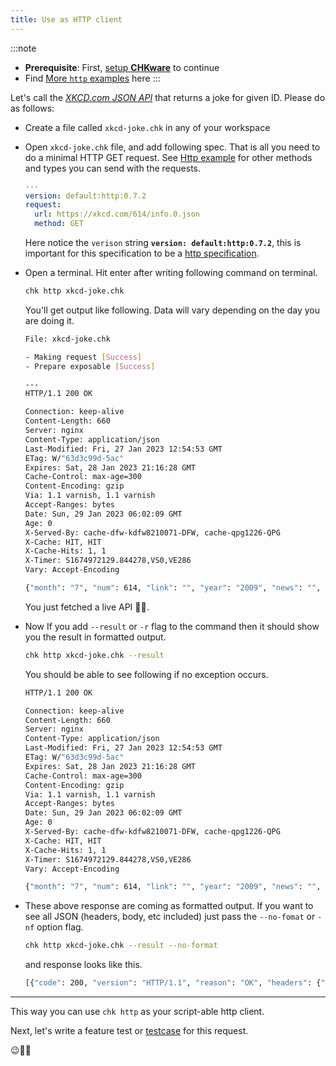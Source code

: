 ```yaml
---
title: Use as HTTP client
---
```


:::note

- **Prerequisite**: First, [setup **CHKware**](/setup) to continue
- Find [More `http` examples](/examples/http-examples) here
  :::

Let's call the [_XKCD.com JSON API_](https://xkcd.com/json.html) that returns a joke for given ID. Please do as follows:

- Create a file called `xkcd-joke.chk` in any of your workspace
- Open `xkcd-joke.chk` file, and add following spec. That is all you need to do a minimal HTTP GET request. See [Http example](/examples/http-examples) for other methods and types you can send with the requests.

  ```yaml
  ---
  version: default:http:0.7.2
  request:
    url: https://xkcd.com/614/info.0.json
    method: GET
  ```

  Here notice the `verison` string **`version: default:http:0.7.2`**, this is important for this specification to be a [http specification](/references/http-reference).

- Open a terminal. Hit enter after writing following command on terminal.

  ```bash
  chk http xkcd-joke.chk
  ```

  You'll get output like following. Data will vary depending on the day you are doing it.

  ```bash
  File: xkcd-joke.chk

  - Making request [Success]
  - Prepare exposable [Success]

  ---
  HTTP/1.1 200 OK

  Connection: keep-alive
  Content-Length: 660
  Server: nginx
  Content-Type: application/json
  Last-Modified: Fri, 27 Jan 2023 12:54:53 GMT
  ETag: W/"63d3c99d-5ac"
  Expires: Sat, 28 Jan 2023 21:16:28 GMT
  Cache-Control: max-age=300
  Content-Encoding: gzip
  Via: 1.1 varnish, 1.1 varnish
  Accept-Ranges: bytes
  Date: Sun, 29 Jan 2023 06:02:09 GMT
  Age: 0
  X-Served-By: cache-dfw-kdfw8210071-DFW, cache-qpg1226-QPG
  X-Cache: HIT, HIT
  X-Cache-Hits: 1, 1
  X-Timer: S1674972129.844278,VS0,VE286
  Vary: Accept-Encoding

  {"month": "7", "num": 614, "link": "", "year": "2009", "news": "", "safe_title": "Woodpecker", "transcript": "[[A man with a beret and a woman are standing on a boardwalk, leaning on a handrail.]]\nMan: A woodpecker!\n<<Pop pop pop>>\nWoman: Yup.\n\n[[The woodpecker is banging its head against a tree.]]\nWoman: He hatched about this time last year.\n<<Pop pop pop pop>>\n\n[[The woman walks away.  The man is still standing at the handrail.]]\n\nMan: ... woodpecker?\nMan: It's your birthday!\n\nMan: Did you know?\n\nMan: Did... did nobody tell you?\n\n[[The man stands, looking.]]\n\n[[The man walks away.]]\n\n[[There is a tree.]]\n\n[[The man approaches the tree with a present in a box, tied up with ribbon.]]\n\n[[The man sets the present down at the base of the tree and looks up.]]\n\n[[The man walks away.]]\n\n[[The present is sitting at the bottom of the tree.]]\n\n[[The woodpecker looks down at the present.]]\n\n[[The woodpecker sits on the present.]]\n\n[[The woodpecker pulls on the ribbon tying the present closed.]]\n\n((full width panel))\n[[The woodpecker is flying, with an electric drill dangling from its feet, held by the cord.]]\n\n{{Title text: If you don't have an extension cord I can get that too.  Because we're friends!  Right?}}", "alt": "If you don't have an extension cord I can get that too.  Because we're friends!  Right?", "img": "https://imgs.xkcd.com/comics/woodpecker.png", "title": "Woodpecker", "day": "24"}
  ```

  You just fetched a live API :rocket::star2:.

- Now If you add `--result` or `-r` flag to the command then it should show you the result in formatted output.

  ```bash
  chk http xkcd-joke.chk --result
  ```

  You should be able to see following if no exception occurs.

  ```bash
  HTTP/1.1 200 OK

  Connection: keep-alive
  Content-Length: 660
  Server: nginx
  Content-Type: application/json
  Last-Modified: Fri, 27 Jan 2023 12:54:53 GMT
  ETag: W/"63d3c99d-5ac"
  Expires: Sat, 28 Jan 2023 21:16:28 GMT
  Cache-Control: max-age=300
  Content-Encoding: gzip
  Via: 1.1 varnish, 1.1 varnish
  Accept-Ranges: bytes
  Date: Sun, 29 Jan 2023 06:02:09 GMT
  Age: 0
  X-Served-By: cache-dfw-kdfw8210071-DFW, cache-qpg1226-QPG
  X-Cache: HIT, HIT
  X-Cache-Hits: 1, 1
  X-Timer: S1674972129.844278,VS0,VE286
  Vary: Accept-Encoding

  {"month": "7", "num": 614, "link": "", "year": "2009", "news": "", "safe_title": "Woodpecker", "transcript": "[[A man with a beret and a woman are standing on a boardwalk, leaning on a handrail.]]\nMan: A woodpecker!\n<<Pop pop pop>>\nWoman: Yup.\n\n[[The woodpecker is banging its head against a tree.]]\nWoman: He hatched about this time last year.\n<<Pop pop pop pop>>\n\n[[The woman walks away.  The man is still standing at the handrail.]]\n\nMan: ... woodpecker?\nMan: It's your birthday!\n\nMan: Did you know?\n\nMan: Did... did nobody tell you?\n\n[[The man stands, looking.]]\n\n[[The man walks away.]]\n\n[[There is a tree.]]\n\n[[The man approaches the tree with a present in a box, tied up with ribbon.]]\n\n[[The man sets the present down at the base of the tree and looks up.]]\n\n[[The man walks away.]]\n\n[[The present is sitting at the bottom of the tree.]]\n\n[[The woodpecker looks down at the present.]]\n\n[[The woodpecker sits on the present.]]\n\n[[The woodpecker pulls on the ribbon tying the present closed.]]\n\n((full width panel))\n[[The woodpecker is flying, with an electric drill dangling from its feet, held by the cord.]]\n\n{{Title text: If you don't have an extension cord I can get that too.  Because we're friends!  Right?}}", "alt": "If you don't have an extension cord I can get that too.  Because we're friends!  Right?", "img": "https://imgs.xkcd.com/comics/woodpecker.png", "title": "Woodpecker", "day": "24"}
  ```

- These above response are coming as formatted output. If you want to see all JSON (headers, body, etc included) just pass the `--no-fomat` or `-nf` option flag.

  ```bash
  chk http xkcd-joke.chk --result --no-format
  ```

  and response looks like this.

  ```bash
  [{"code": 200, "version": "HTTP/1.1", "reason": "OK", "headers": {"Connection": "keep-alive", "Content-Length": "660", "Server": "nginx", "Content-Type": "application/json", "Last-Modified": "Fri, 27 Jan 2023 12:54:53 GMT", "ETag": "W/\"63d3c99d-5ac\"", "Expires": "Sat, 28 Jan 2023 21:16:28 GMT", "Cache-Control": "max-age=300", "Content-Encoding": "gzip", "Via": "1.1 varnish, 1.1 varnish", "Accept-Ranges": "bytes", "Date": "Sun, 29 Jan 2023 06:13:14 GMT", "Age": "0", "X-Served-By": "cache-dfw-kdfw8210071-DFW, cache-qpg1267-QPG", "X-Cache": "HIT, HIT", "X-Cache-Hits": "1, 1", "X-Timer": "S1674972795.677591,VS0,VE316", "Vary": "Accept-Encoding"}, "body": {"month": "7", "num": 614, "link": "", "year": "2009", "news": "", "safe_title": "Woodpecker", "transcript": "[[A man with a beret and a woman are standing on a boardwalk, leaning on a handrail.]]\nMan: A woodpecker!\n<<Pop pop pop>>\nWoman: Yup.\n\n[[The woodpecker is banging its head against a tree.]]\nWoman: He hatched about this time last year.\n<<Pop pop pop pop>>\n\n[[The woman walks away.  The man is still standing at the handrail.]]\n\nMan: ... woodpecker?\nMan: It's your birthday!\n\nMan: Did you know?\n\nMan: Did... did nobody tell you?\n\n[[The man stands, looking.]]\n\n[[The man walks away.]]\n\n[[There is a tree.]]\n\n[[The man approaches the tree with a present in a box, tied up with ribbon.]]\n\n[[The man sets the present down at the base of the tree and looks up.]]\n\n[[The man walks away.]]\n\n[[The present is sitting at the bottom of the tree.]]\n\n[[The woodpecker looks down at the present.]]\n\n[[The woodpecker sits on the present.]]\n\n[[The woodpecker pulls on the ribbon tying the present closed.]]\n\n((full width panel))\n[[The woodpecker is flying, with an electric drill dangling from its feet, held by the cord.]]\n\n{{Title text: If you don't have an extension cord I can get that too.  Because we're friends!  Right?}}", "alt": "If you don't have an extension cord I can get that too.  Because we're friends!  Right?", "img": "https://imgs.xkcd.com/comics/woodpecker.png", "title": "Woodpecker", "day": "24"}}]
  ```

---

This way you can use `chk http` as your script-able http client.

Next, let's write a feature test or [testcase](/tutorials/feature-test) for this request.

:wink::tada::confetti_ball:
